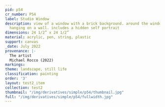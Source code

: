 ```yaml
---
pid: p54
cr_number: P54
label: Studio Window
description: view of a window with a brick background. around the window are posters
  hanging on a wall. includes a hidden self portrait
dimensions: 24 1/2” x 24 1/2”
material: acrylic, pen, string, plastic
support: canvas
_date: July 2022
provenance: |-
  The artist
  Michael Rocco (2022)
markings: 
theme: landscape, still life
classification: painting
order: '3'
layout: test2_item
collection: test2
thumbnail: "/img/derivatives/simple/p54/thumbnail.jpg"
full: "/img/derivatives/simple/p54/fullwidth.jpg"
---
```

